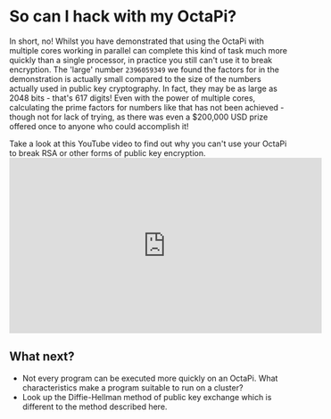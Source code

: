 # So can I hack with my OctaPi?

In short, no! Whilst you have demonstrated that using the OctaPi with multiple cores working in parallel can complete this kind of task much more quickly than a single processor, in practice you still can't use it to break encryption. The 'large' number `2396059349` we found the factors for in the demonstration is actually small compared to the size of the numbers actually used in public key cryptography. In fact, they may be as large as 2048 bits - that's 617 digits! Even with the power of multiple cores, calculating the prime factors for numbers like that has not been achieved - though not for lack of trying, as there was even a $200,000 USD prize offered once to anyone who could accomplish it!

Take a look at this YouTube video to find out why you can't use your OctaPi to break RSA or other forms of public key encryption. <iframe width="560" height="315" src="https://www.youtube.com/embed/BI2RrHQ45XE" frameborder="0" allowfullscreen mark="crwd-mark"></iframe> 

## What next?

- Not every program can be executed more quickly on an OctaPi. What characteristics make a program suitable to run on a cluster?
- Look up the Diffie-Hellman method of public key exchange which is different to the method described here.